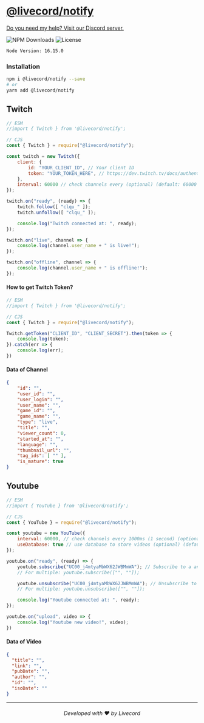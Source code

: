 # [@livecord/notify](https://npmjs.com/package/@livecord/notify)
[Do you need my help? Visit our Discord server.](https://livecord.me/discord)

![NPM Downloads](https://img.shields.io/npm/dm/@livecord/notifyt?style=for-the-badge)
![License](https://img.shields.io/npm/l/@livecord/notify?style=for-the-badge)
```bash
Node Version: 16.15.0
```

### Installation
```bash
npm i @livecord/notify --save
# or
yarn add @livecord/notify
```

## Twitch

```js
// ESM
//import { Twitch } from '@livecord/notify'; 

// CJS
const { Twitch } = require("@livecord/notify");

const twitch = new Twitch({ 
    client: {
        id: "YOUR_CLIENT_ID", // Your client ID
        token: "YOUR_TOKEN_HERE", // https://dev.twitch.tv/docs/authentication/getting-tokens
    },
    interval: 60000 // check channels every (optional) (default: 60000 [60 seconds])
});

twitch.on("ready", (ready) => {
    twitch.follow([ "clqu_" ]);
    twitch.unfollow([ "clqu_" ]);

    console.log("Twitch connected at: ", ready);
});

twitch.on("live", channel => {
    console.log(channel.user_name + " is live!");
});

twitch.on("offline", channel => {
    console.log(channel.user_name + " is offline!");
});
```

#### How to get Twitch Token?
```js
// ESM
//import { Twitch } from '@livecord/notify'; 

// CJS
const { Twitch } = require("@livecord/notify");

Twitch.getToken("CLIENT_ID", "CLIENT_SECRET").then(token => {
    console.log(token);
}).catch(err => {
    console.log(err);
})
```
#### Data of Channel
```json
{
    "id": "",
    "user_id": "",
    "user_login": "",
    "user_name": "",
    "game_id": "",
    "game_name": "",
    "type": "live",
    "title": "",
    "viewer_count": 0,
    "started_at": "",
    "language": "",
    "thumbnail_url": "",
    "tag_ids": [ "" ],
    "is_mature": true
}
```

## Youtube

```js
// ESM
//import { YouTube } from '@livecord/notify'; 

// CJS
const { YouTube } = require("@livecord/notify");

const youtube = new YouTube({
    interval: 60000, // check channels every 1000ms (1 second) (optional) (default: 60000 [60 seconds])]) 
    useDatabase: true // use database to store videos (optional) (default: true)
});

youtube.on("ready", (ready) => {
    youtube.subscribe("UC00_j4mtyaMbWX62JWBMmWA"); // Subscribe to a another channel
    // For multiple: youtube.subscribe(["", ""]);

    youtube.unsubscribe("UC00_j4mtyaMbWX62JWBMmWA"); // Unsubscribe to any added channels
    // For multiple: youtube.unsubscribe(["", ""]);

    console.log("Youtube connected at: ", ready);
});

youtube.on("upload", video => {
    console.log("Youtube new video!", video);
})
```
#### Data of Video
```json
{
  "title": "",
  "link": "",
  "pubDate": "",
  "author": "",
  "id": "",
  "isoDate": ""
}
```
---
<h6 align="center">Developed with ❤️ by Livecord</h6>